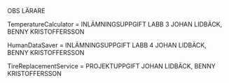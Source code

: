 OBS LÄRARE

TemperatureCalculator = INLÄMNINGSUPPGIFT LABB 3 JOHAN LIDBÄCK, BENNY KRISTOFFERSSON

HumanDataSaver = INLÄMNINGSUPPGIFT LABB 4 JOHAN LIDBÄCK, BENNY KRISTOFFERSSON

TireReplacementService = PROJEKTUPPGIFT  JOHAN LIDBÄCK, BENNY KRISTOFFERSSON
